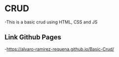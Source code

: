 # CRUD

-This is a basic crud using HTML, CSS and JS


## Link Github Pages

-https://alvaro-ramirez-requena.github.io/Basic-Crud/